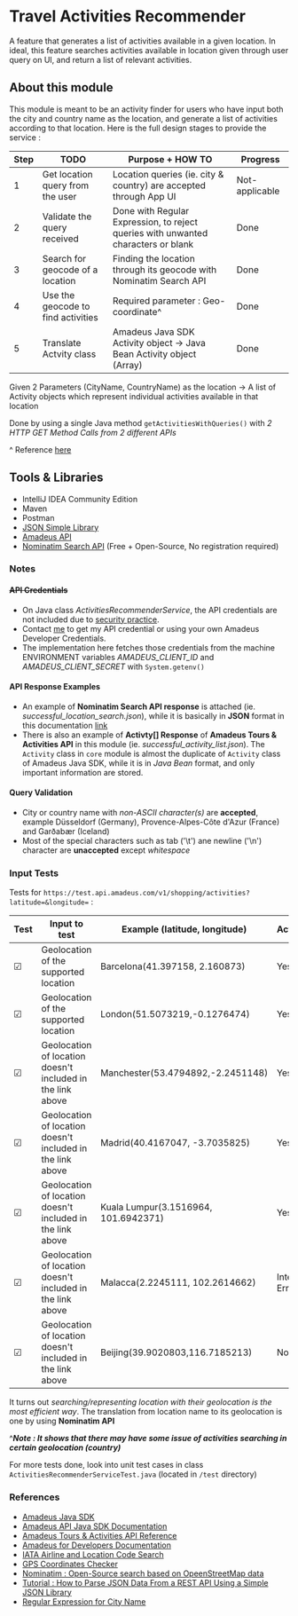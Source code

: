 # Travel Activities Recommender

A feature that generates a list of activities available in a given location. In ideal, this feature searches activities available in location given through user query on UI, and return a list of relevant activities.

## About this module

This module is meant to be an activity finder for users who have input both the city and country name as the location, and generate a list of activities according to that location. Here is the full design stages to provide the service :

| Step | TODO                               | Purpose + HOW TO                                                                  | Progress       |
| ---- | ---------------------------------- | --------------------------------------------------------------------------------- | -------------- |
| 1    | Get location query from the user   | Location queries (ie. city & country) are accepted through App UI                 | Not-applicable |
| 2    | Validate the query received        | Done with Regular Expression, to reject queries with unwanted characters or blank | Done           |
| 3    | Search for geocode of a location   | Finding the location through its geocode with Nominatim Search API                | Done           |
| 4    | Use the geocode to find activities | Required parameter : Geo-coordinate^                                              | Done           |
| 5    | Translate Actvity class            | Amadeus Java SDK Activity object -> Java Bean Activity object (Array)             | Done           |

Given 2 Parameters (CityName, CountryName) as the location -> A list of Activity objects which represent individual activities available in that location

Done by using a single Java method `getActivitiesWithQueries()` with _2 HTTP GET Method Calls from 2 different APIs_  

^ Reference [here](https://amadeus4dev.github.io/amadeus-java/reference/com/amadeus/shopping/Activities.html)

## Tools & Libraries

- IntelliJ IDEA Community Edition
- Maven
- Postman
- [JSON Simple Library](https://mvnrepository.com/artifact/com.googlecode.json-simple/json-simple/1.1.1)
- [Amadeus API](https://developers.amadeus.com)
- [Nominatim Search API](https://nominatim.org/release-docs/develop/api/Search/) (Free + Open-Source, No registration required)

### Notes

#### ~~API Credentials~~

- On Java class _ActivitiesRecommenderService_, the API credentials are not included due to [security practice](https://developers.amadeus.com/blog/best-practices-api-key-storage).
- Contact [me](mailto:vincentgoh1998@gmail.com) to get my API credential or using your own Amadeus Developer Credentials.
- The implementation here fetches those credentials from the machine ENVIRONMENT variables *AMADEUS_CLIENT_ID* and *AMADEUS_CLIENT_SECRET* with `System.getenv()`

#### API Response Examples

- An example of __Nominatim Search API response__ is attached (ie. _successful_location_search.json_), while it is basically in __JSON__ format in this documentation [link](https://nominatim.org/release-docs/develop/api/Output/)
- There is also an example of __Activty[] Response__ of __Amadeus Tours & Activities API__ in this module (ie. _successful_activity_list.json_). The `Activity` class in `core` module is almost the duplicate of `Activity` class of Amadeus Java SDK, while it is in _Java Bean_ format, and only important information are stored.

#### Query Validation

- City or country name with _non-ASCII character(s)_ are __accepted__, example Düsseldorf (Germany), Provence-Alpes-Côte d'Azur (France) and Garðabær (Iceland)
- Most of the special characters such as tab ('\t') ane newline ('\n') character are __unaccepted__ except _whitespace_

### Input Tests

Tests for `https://test.api.amadeus.com/v1/shopping/activities?latitude=&longitude=` :

| Test    | Input to test                                              | Example (latitude, longitude)        | Activities?     |
| ------- | ---------------------------------------------------------- | ------------------------------------ | --------------- |
| &#9745; | Geolocation of the supported location                      | Barcelona(41.397158, 2.160873)       | Yes             |
| &#9745; | Geolocation of the supported location                      | London(51.5073219,-0.1276474)        | Yes             |
| &#9745; | Geolocation of location doesn't included in the link above | Manchester(53.4794892,-2.2451148)    | Yes             |
| &#9745; | Geolocation of location doesn't included in the link above | Madrid(40.4167047, -3.7035825)       | Yes             |
| &#9745; | Geolocation of location doesn't included in the link above | Kuala Lumpur(3.1516964, 101.6942371) | Yes             |
| &#9745; | Geolocation of location doesn't included in the link above | Malacca(2.2245111, 102.2614662)      | Internal Error^ |
| &#9745; | Geolocation of location doesn't included in the link above | Beijing(39.9020803,116.7185213)      | No              |

It turns out _searching/representing location with their geolocation is the most efficient way_. The translation from location name to its geolocation is one by using __Nominatim API__

^___Note : It shows that there may have some issue of activities searching in certain geolocation (country)___

For more tests done, look into unit test cases in class `ActivitiesRecommenderServiceTest.java` (located in `/test` directory)

### References

- [Amadeus Java SDK](https://github.com/amadeus4dev/amadeus-java)
- [Amadeus API Java SDK Documentation](https://amadeus4dev.github.io/amadeus-java/reference/packages.html)
- [Amadeus Tours & Activities API Reference](https://developers.amadeus.com/self-service/category/destination-content/api-doc/tours-and-activities/api-reference)
- [Amadeus for Developers Documentation](https://documenter.getpostman.com/view/2672636/RWEcPfuJ?version=latest)
- [IATA Airline and Location Code Search](https://www.iata.org/en/publications/directories/code-search/)
- [GPS Coordinates Checker](https://www.gps-coordinates.net)
- [Nominatim : Open-Source search based on OpeenStreetMap data](https://nominatim.org/release-docs/develop/api/Search/)
- [Tutorial : How to Parse JSON Data From a REST API Using a Simple JSON Library](https://dzone.com/articles/how-to-parse-json-data-from-a-rest-api-using-simpl)
- [Regular Expression for City Name](https://stackoverflow.com/questions/11757013/regular-expressions-for-city-name)
